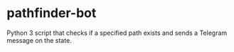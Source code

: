 # pathfinder-bot
Python 3 script that checks if a specified path exists and sends a Telegram message on the state.
